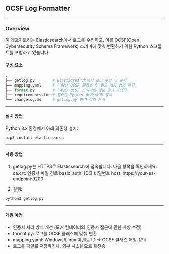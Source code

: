 ## OCSF Log Formatter

---

### Overview
이 레포지토리는 Elasticsearch에서 로그를 수집하고, 이를 OCSF(Open Cybersecurity Schema Framework) 스키마에 맞춰 변환하기 위한 Python 스크립트를 포함하고 있습니다.

#### 구성 요소
```python
.
├── getlog.py        # Elasticsearch에서 로그 수집 및 출력
├── mapping.yaml     # (예정) OCSF 클래스 및 필드 매핑 정의 파일
├── format.py        # (예정) OCSF 스키마에 맞춘 로그 포맷터
├── requirements.txt # 필요한 Python 라이브러리 명세
└── changelog.md     # getlog.py 변경 이력 문서
```

---

#### 설치 방법
Python 3.x 환경에서 아래 의존성 설치:
  
  ```bash
  pip3 install elasticsearch
  ```

---

#### 사용 방법
1. getlog.py는 HTTPS로 Elasticsearch에 접속합니다. 다음 항목을 확인하세요:
  ca.crt: 인증서 파일 경로
  basic_auth: ID와 비밀번호
  host: https://your-es-endpoint:9200

2. 실행:
  ```bash
  python3 getlog.py
  ```

---

#### 개발 예정
- 인증서 처리 방식 개선 (도커 컨테이너의 인증서 접근에 관한 사항 수정)
- format.py: 로그를 OCSF 클래스에 맞춰 변환
- mapping.yaml: Windows/Linux 이벤트 ID → OCSF 클래스 매핑 정의
- 로그를 파일로 저장하거나, 외부 시스템으로 재전송


